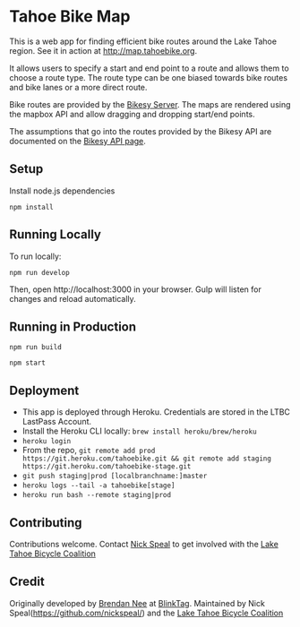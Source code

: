 # Tahoe Bike Map

This is a web app for finding efficient bike routes around the Lake Tahoe region. See it in action at http://map.tahoebike.org.

It allows users to specify a start and end point to a route and allows them to choose a route type. The route type can be one biased towards bike routes and bike lanes or a more direct route.

Bike routes are provided by the [Bikesy Server](https://github.com/brendannee/bikesy-server). The maps are rendered using the mapbox API and allow dragging and dropping start/end points.

The assumptions that go into the routes provided by the Bikesy API are documented on the [Bikesy API page](https://blog.bikesy.com/api/).

## Setup

Install node.js dependencies

    npm install

## Running Locally

To run locally:

    npm run develop

Then, open http://localhost:3000 in your browser. Gulp will listen for changes and reload automatically.

## Running in Production

    npm run build

    npm start

## Deployment

* This app is deployed through Heroku. Credentials are stored in the LTBC LastPass Account.
* Install the Heroku CLI locally: `brew install heroku/brew/heroku`
* `heroku login`
* From the repo, `git remote add prod https://git.heroku.com/tahoebike.git && git remote add staging https://git.heroku.com/tahoebike-stage.git`
* `git push staging|prod [localbranchname:]master`
* `heroku logs --tail -a tahoebike[stage]`
* `heroku run bash --remote staging|prod`

## Contributing

Contributions welcome. Contact [Nick Speal](http://www.speal.ca/contact/) to get involved with the [Lake Tahoe Bicycle Coalition](https://wwww.tahoebike.org)

## Credit

Originally developed by [Brendan Nee](https://github.com/brendannee) at [BlinkTag](https://blinktag.com/). Maintained by Nick Speal(https://github.com/nickspeal/) and the [Lake Tahoe Bicycle Coalition](https://wwww.tahoebike.org)
